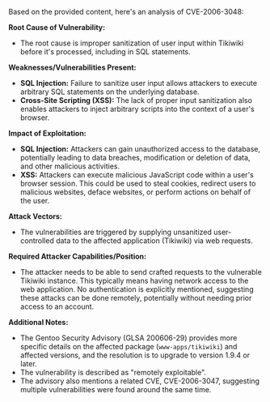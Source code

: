 Based on the provided content, here's an analysis of CVE-2006-3048:

**Root Cause of Vulnerability:**

- The root cause is improper sanitization of user input within Tikiwiki before it's processed, including in SQL statements.

**Weaknesses/Vulnerabilities Present:**

-   **SQL Injection:** Failure to sanitize user input allows attackers to execute arbitrary SQL statements on the underlying database.
-   **Cross-Site Scripting (XSS):**  The lack of proper input sanitization also enables attackers to inject arbitrary scripts into the context of a user's browser.

**Impact of Exploitation:**

-   **SQL Injection:** Attackers can gain unauthorized access to the database, potentially leading to data breaches, modification or deletion of data, and other malicious activities.
-   **XSS:** Attackers can execute malicious JavaScript code within a user's browser session. This could be used to steal cookies, redirect users to malicious websites, deface websites, or perform actions on behalf of the user.

**Attack Vectors:**

- The vulnerabilities are triggered by supplying unsanitized user-controlled data to the affected application (Tikiwiki) via web requests.

**Required Attacker Capabilities/Position:**

-   The attacker needs to be able to send crafted requests to the vulnerable Tikiwiki instance. This typically means having network access to the web application. No authentication is explicitly mentioned, suggesting these attacks can be done remotely, potentially without needing prior access to an account.

**Additional Notes:**

- The Gentoo Security Advisory (GLSA 200606-29) provides more specific details on the affected package (`www-apps/tikiwiki`) and affected versions, and the resolution is to upgrade to version 1.9.4 or later.
- The vulnerability is described as "remotely exploitable".
- The advisory also mentions a related CVE, CVE-2006-3047, suggesting multiple vulnerabilities were found around the same time.